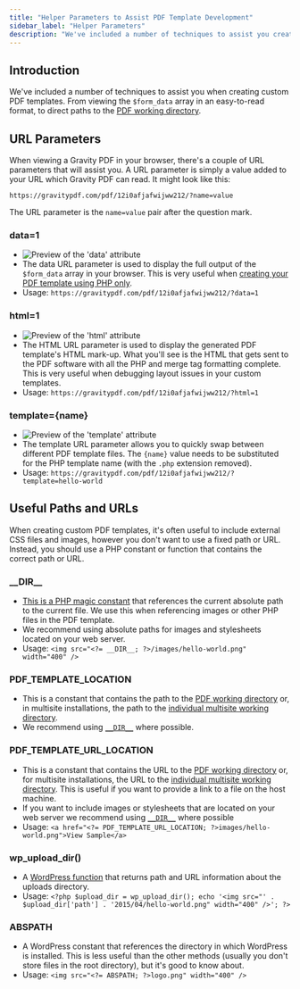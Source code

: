 ```yaml
---
title: "Helper Parameters to Assist PDF Template Development"
sidebar_label: "Helper Parameters"
description: "We've included a number of techniques to assist you create custom PDF templates. From viewing the $form_data array to direct paths for the PDF directory."
---
```


## Introduction  

We've included a number of techniques to assist you when creating custom PDF templates. From viewing the `$form_data` array in an easy-to-read format, to direct paths to the [PDF working directory](first-custom-pdf.md#working-directory).

## URL Parameters 

When viewing a Gravity PDF in your browser, there's a couple of URL parameters that will assist you. A URL parameter is simply a value added to your URL which Gravity PDF can read. It might look like this:

    https://gravitypdf.com/pdf/12i0afjafwijww212/?name=value

The URL parameter is the `name=value` pair after the question mark.

### data=1 
* ![Preview of the 'data' attribute](https://resources.gravitypdf.com/uploads/2015/11/data.png)
* The data URL parameter is used to display the full output of the `$form_data` array in your browser. This is very useful when [creating your PDF template using PHP only](php-form-data-array.md).
* Usage: `https://gravitypdf.com/pdf/12i0afjafwijww212/?data=1`

### html=1 
* ![Preview of the 'html' attribute](https://resources.gravitypdf.com/uploads/2015/11/html.png)
* The HTML URL parameter is used to display the generated PDF template's HTML mark-up. What you'll see is the HTML that gets sent to the PDF software with all the PHP and merge tag formatting complete. This is very useful when debugging layout issues in your custom templates.
* Usage: `https://gravitypdf.com/pdf/12i0afjafwijww212/?html=1`

### template={name} 
* ![Preview of the 'template' attribute](https://resources.gravitypdf.com/uploads/2015/11/template.png)
* The template URL parameter allows you to quickly swap between different PDF template files. The `{name}` value needs to be substituted for the PHP template name (with the `.php` extension removed).
* Usage: `https://gravitypdf.com/pdf/12i0afjafwijww212/?template=hello-world`

## Useful Paths and URLs 

When creating custom PDF templates, it's often useful to include external CSS files and images, however you don't want to use a fixed path or URL. Instead, you should use a PHP constant or function that contains the correct path or URL.

### \_\_DIR\_\_ 
* [This is a PHP magic constant](http://php.net/manual/en/language.constants.predefined.php) that references the current absolute path to the current file. We use this when referencing images or other PHP files in the PDF template.
* We recommend using absolute paths for images and stylesheets located on your web server.
* Usage: `<img src="<?= __DIR__; ?>/images/hello-world.png" width="400" />`

### PDF\_TEMPLATE\_LOCATION 
* This is a constant that contains the path to the [PDF working directory](first-custom-pdf.md#working-directory) or, in multisite installations, the path to the [individual multisite working directory](first-custom-pdf.md#multisite-structure).
* We recommend using [`__DIR__`](#dir) where possible.

### PDF\_TEMPLATE\_URL\_LOCATION 
* This is a constant that contains the URL to the [PDF working directory](first-custom-pdf.md#working-directory) or, for multisite installations, the URL to the [individual multisite working directory](first-custom-pdf.md#multisite-structure). This is useful if you want to provide a link to a file on the host machine.
* If you want to include images or stylesheets that are located on your web server we recommend using [`__DIR__`](#dir) where possible
* Usage: `<a href="<?= PDF_TEMPLATE_URL_LOCATION; ?>images/hello-world.png">View Sample</a>`

### wp\_upload\_dir() 
* A [WordPress function](https://codex.wordpress.org/Function_Reference/wp_upload_dir) that returns path and URL information about the uploads directory.
* Usage: `<?php $upload_dir = wp_upload_dir(); echo '<img src="' . $upload_dir['path'] . '2015/04/hello-world.png" width="400" />'; ?>`

### ABSPATH 
* A WordPress constant that references the directory in which WordPress is installed. This is less useful than the other methods (usually you don't store files in the root directory), but it's good to know about.
* Usage: `<img src="<?= ABSPATH; ?>logo.png" width="400" />`
